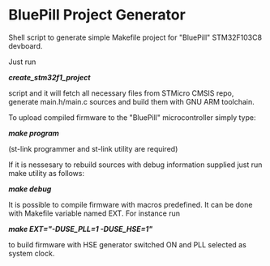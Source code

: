 # BluePill Project Generator

Shell script to generate simple Makefile project for "BluePill" STM32F103C8 devboard.

Just run 

  ***create_stm32f1_project*** 

script and it will fetch all necessary files from STMicro CMSIS repo, generate main.h/main.c sources and build them with GNU ARM toolchain.


To upload compiled firmware to the "BluePill" microcontroller simply type:

  ***make program***
  
(st-link programmer and st-link utility are required)



If it is nessesary to rebuild sources with debug information supplied just run make utility as follows:

  ***make debug***
  
  

It is possible to compile firmware with macros predefined. It can be done with Makefile variable named EXT. For instance run

  ***make EXT="-DUSE_PLL=1 -DUSE_HSE=1"***
  
to build firmware with HSE generator switched ON and PLL selected as system clock.
